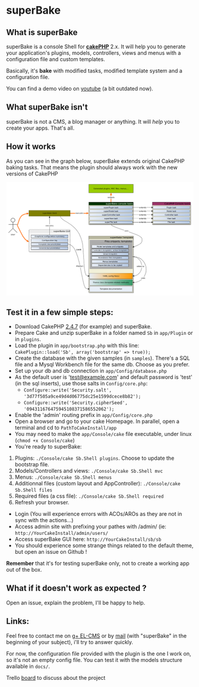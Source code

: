 # superBake
## What is superBake
superBake is a console Shell for [__cakePHP__](http://cakephp.org/) 2.x. It will help you to generate your application's plugins, models, controllers, views and menus with a configuration file and custom templates.

Basically, it's __bake__ with modified tasks, modified template system and a configuration file.

You can find a demo video on [youtube](https://www.youtube.com/watch?v=sP9WOk7qmwA) (a bit outdated now).

## What superBake isn't

superBake is not a CMS, a blog manager or anything. It will _help_ you to create your apps. That's all.

## How it works
As you can see in the graph below, superBake extends original CakePHP baking tasks. That means the plugin should always work with the new versions of CakePHP

<img src="plugin_docs/graph.png" alt="superBake" />


## Test it in a few simple steps:

 * Download CakePHP [2.4.7](https://github.com/cakephp/cakephp/zipball/2.4.7) (for example) and superBake.
 * Prepare Cake and unzip superBake in a folder named `Sb` in `app/Plugin` or in `plugins`.
 * Load the plugin in `app/bootstrap.php` with this line: `CakePlugin::load('Sb', array('bootstrap' => true));`
 * Create the database with the given samples (in `samples`). There's a SQL file and a Mysql Workbench file for the same db. Choose as you prefer.
 * Set up your db and db connection in `app/Config/database.php`
 * As the default user is 'test@example.com' and default password is 'test' (in the sql inserts), use those salts in `Config/core.php`:
   * `Configure::write('Security.salt', '3d77f505a9ce49d4d06775dc25e1599dcece8b82');`
   * `Configure::write('Security.cipherSeed', '094311676475945108371586552062');`
 * Enable the 'admin' routing prefix in `app/Config/core.php`
 * Open a browser and go to your cake Homepage. In parallel, open a terminal and cd to `PathToCakeInstall/app`
 * You may need to make the `app/Console/cake` file executable, under linux (`chmod +x Console/cake`)
 * You're ready to superBake:
  1. Plugins: `./Console/cake Sb.Shell plugins`. Choose to update the bootstrap file.
  2. Models/Controllers and views: `./Console/cake Sb.Shell mvc`
  3. Menus: `./Console/cake Sb.Shell menus`
  4. Additionnal files (custom layout and AppController): `./Console/cake Sb.Shell files`
  5. Required files (a css file): `./Console/cake Sb.Shell required`
  6. Refresh your browser.
 * Login (You will experience errors with ACOs/AROs as they are not in sync with the actions...)
 * Access admin site with prefixing your pathes with /admin/ (ie: `http://YourCakeInstall/admin/users/`
 * Access superBake GUI here: `http://YourCakeInstall/sb/sb`
 * You should experience some strange things related to the default theme, but open an issue on Github !

**Remember** that it's for testing superBake only, not to create a working app out of the box.

## What if it doesn't work as expected ?

Open an issue, explain the problem, I'll be happy to help.

## Links:

Feel free to contact me on [g+ EL-CMS](https://plus.google.com/u/0/b/110073171539347252283/) or by [mail](mailto:m.tancoigne@gmail.com) (with "superBake" in the beginning of your subject), i'll try to answer quickly.

For now, the configuration file provided with the plugin is the one I work on, so it's not an empty config file. You can test it with the models structure available in `docs/`.

Trello [board](https://trello.com/b/n2thkRPQ/superbake) to discuss about the project
